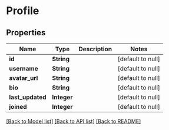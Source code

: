# Profile
## Properties

| Name | Type | Description | Notes |
|------------ | ------------- | ------------- | -------------|
| **id** | **String** |  | [default to null] |
| **username** | **String** |  | [default to null] |
| **avatar\_url** | **String** |  | [default to null] |
| **bio** | **String** |  | [default to null] |
| **last\_updated** | **Integer** |  | [default to null] |
| **joined** | **Integer** |  | [default to null] |

[[Back to Model list]](../README.md#documentation-for-models) [[Back to API list]](../README.md#documentation-for-api-endpoints) [[Back to README]](../README.md)

